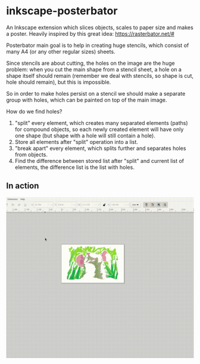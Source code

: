 # inkscape-posterbator

An Inkscape extension which slices objects, scales to paper size and makes a poster.
Heavily inspired by this great idea: https://rasterbator.net/#

Posterbator main goal is to help in creating huge stencils, which consist of many A4 (or any other regular sizes) sheets.

Since stencils are about cutting, the holes on the image are the huge problem: when you cut the main
shape from a stencil sheet, a hole on a shape itself should remain (remember we deal with stencils, so shape is cut, hole should remain), but this is impossible.

So in order to make holes persist on a stencil we should make a separate group with holes, which can be painted on top of the main image.

How do we find holes?

1. "split" every element, which creates many separated elements (paths) for compound objects, so each newly created element will have only one shape (but shape with a hole will still contain a hole).
1. Store all elements after "split" operation into a list.
1. "break apart" every element, which splits further and separates holes from objects.
1. Find the difference between stored list after "split" and current list of elements, the difference list is the list with holes.

## In action

![](./posterbator.gif)
